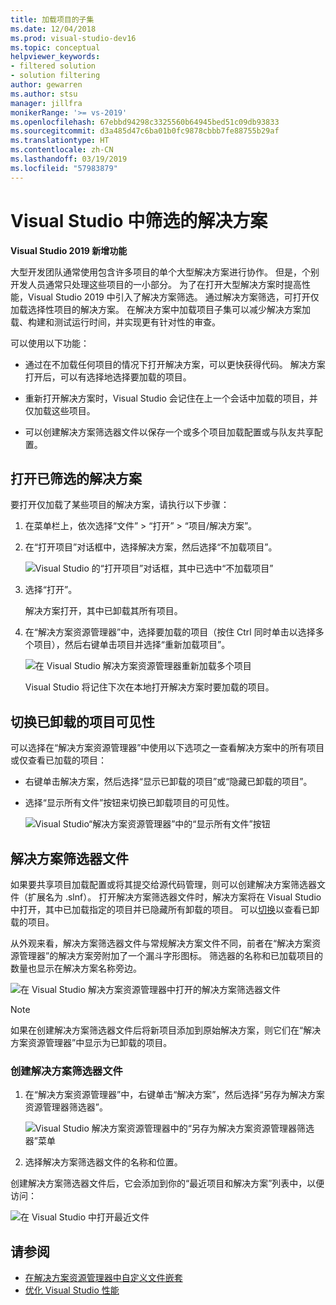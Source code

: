 ```yaml
---
title: 加载项目的子集
ms.date: 12/04/2018
ms.prod: visual-studio-dev16
ms.topic: conceptual
helpviewer_keywords:
- filtered solution
- solution filtering
author: gewarren
ms.author: stsu
manager: jillfra
monikerRange: '>= vs-2019'
ms.openlocfilehash: 67ebbd94298c3325560b64945bed51c09db93833
ms.sourcegitcommit: d3a485d47c6ba01b0fc9878cbbb7fe88755b29af
ms.translationtype: HT
ms.contentlocale: zh-CN
ms.lasthandoff: 03/19/2019
ms.locfileid: "57983879"
---
```

# <a name="filtered-solutions-in-visual-studio"></a>Visual Studio 中筛选的解决方案

**Visual Studio 2019 新增功能**

大型开发团队通常使用包含许多项目的单个大型解决方案进行协作。 但是，个别开发人员通常只处理这些项目的一小部分。 为了在打开大型解决方案时提高性能，Visual Studio 2019 中引入了解决方案筛选。 通过解决方案筛选，可打开仅加载选择性项目的解决方案。 在解决方案中加载项目子集可以减少解决方案加载、构建和测试运行时间，并实现更有针对性的审查。

可以使用以下功能：

- 通过在不加载任何项目的情况下打开解决方案，可以更快获得代码。 解决方案打开后，可以有选择地选择要加载的项目。

- 重新打开解决方案时，Visual Studio 会记住在上一个会话中加载的项目，并仅加载这些项目。

- 可以创建解决方案筛选器文件以保存一个或多个项目加载配置或与队友共享配置。

## <a name="open-a-filtered-solution"></a>打开已筛选的解决方案

要打开仅加载了某些项目的解决方案，请执行以下步骤：

1. 在菜单栏上，依次选择“文件” > “打开” > “项目/解决方案”。

2. 在“打开项目”对话框中，选择解决方案，然后选择“不加载项目”。

   ![Visual Studio 的“打开项目”对话框，其中已选中“不加载项目”](media/filtered-solutions/do-not-load-projects.png)

3. 选择“打开”。

   解决方案打开，其中已卸载其所有项目。

4. 在“解决方案资源管理器”中，选择要加载的项目（按住 Ctrl 同时单击以选择多个项目），然后右键单击项目并选择“重新加载项目”。

   ![在 Visual Studio 解决方案资源管理器重新加载多个项目](media/filtered-solutions/reload-project.png)

   Visual Studio 将记住下次在本地打开解决方案时要加载的项目。

## <a name="toggle-unloaded-project-visibility"></a>切换已卸载的项目可见性

可以选择在“解决方案资源管理器”中使用以下选项之一查看解决方案中的所有项目或仅查看已加载的项目：

- 右键单击解决方案，然后选择“显示已卸载的项目”或“隐藏已卸载的项目”。

- 选择“显示所有文件”按钮来切换已卸载项目的可见性。

   ![Visual Studio“解决方案资源管理器”中的“显示所有文件”按钮](media/filtered-solutions/show-all-files.PNG)

## <a name="solution-filter-files"></a>解决方案筛选器文件

如果要共享项目加载配置或将其提交给源代码管理，则可以创建解决方案筛选器文件（扩展名为 .slnf）。 打开解决方案筛选器文件时，解决方案将在 Visual Studio 中打开，其中已加载指定的项目并已隐藏所有卸载的项目。 可以[切换](#toggle-unloaded-project-visibility)以查看已卸载的项目。

从外观来看，解决方案筛选器文件与常规解决方案文件不同，前者在“解决方案资源管理器”的解决方案旁附加了一个漏斗字形图标。 筛选器的名称和已加载项目的数量也显示在解决方案名称旁边。

![在 Visual Studio 解决方案资源管理器中打开的解决方案筛选器文件](media/filtered-solutions/solution-filter.PNG)

> [!NOTE]
> 如果在创建解决方案筛选器文件后将新项目添加到原始解决方案，则它们在“解决方案资源管理器”中显示为已卸载的项目。

### <a name="create-a-solution-filter-file"></a>创建解决方案筛选器文件

1. 在“解决方案资源管理器”中，右键单击“解决方案”，然后选择“另存为解决方案资源管理器筛选器”。

   ![Visual Studio 解决方案资源管理器中的“另存为解决方案资源管理器筛选器”菜单](media/filtered-solutions/save-as-solution-filter.png)

2. 选择解决方案筛选器文件的名称和位置。

创建解决方案筛选器文件后，它会添加到你的“最近项目和解决方案”列表中，以便访问：

![在 Visual Studio 中打开最近文件](media/filtered-solutions/open-recent.png)

## <a name="see-also"></a>请参阅

- [在解决方案资源管理器中自定义文件嵌套](file-nesting-solution-explorer.md)
- [优化 Visual Studio 性能](optimize-visual-studio-performance.md)
